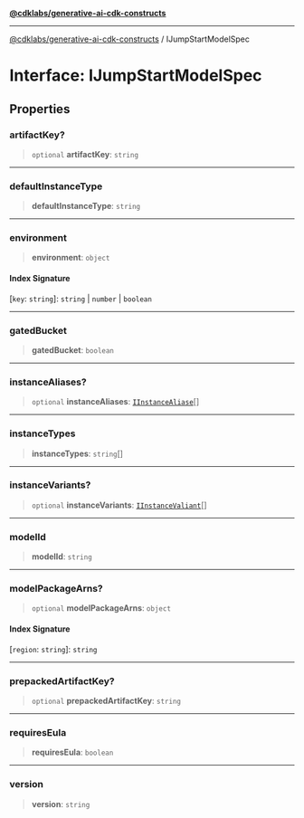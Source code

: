 [**@cdklabs/generative-ai-cdk-constructs**](../README.md)

***

[@cdklabs/generative-ai-cdk-constructs](../README.md) / IJumpStartModelSpec

# Interface: IJumpStartModelSpec

## Properties

### artifactKey?

> `optional` **artifactKey**: `string`

***

### defaultInstanceType

> **defaultInstanceType**: `string`

***

### environment

> **environment**: `object`

#### Index Signature

\[`key`: `string`\]: `string` \| `number` \| `boolean`

***

### gatedBucket

> **gatedBucket**: `boolean`

***

### instanceAliases?

> `optional` **instanceAliases**: [`IInstanceAliase`](IInstanceAliase.md)[]

***

### instanceTypes

> **instanceTypes**: `string`[]

***

### instanceVariants?

> `optional` **instanceVariants**: [`IInstanceValiant`](IInstanceValiant.md)[]

***

### modelId

> **modelId**: `string`

***

### modelPackageArns?

> `optional` **modelPackageArns**: `object`

#### Index Signature

\[`region`: `string`\]: `string`

***

### prepackedArtifactKey?

> `optional` **prepackedArtifactKey**: `string`

***

### requiresEula

> **requiresEula**: `boolean`

***

### version

> **version**: `string`
